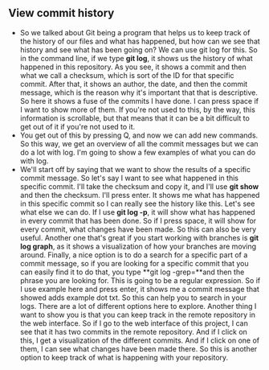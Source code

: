 ## View commit history

- So we talked about Git being a program that helps us to keep track of the history of our files and what has happened, but how can we see that history and see what has been going on? We can use git log for this. So in the command line, if we type **git log**, it shows us the history of what happened in this repository. As you see, it shows a commit and then what we call a checksum, which is sort of the ID for that specific commit. After that, it shows an author, the date, and then the commit message, which is the reason why it's important that that is descriptive. So here it shows a fuse of the commits I have done. I can press space if I want to show more of them. If you're not used to this, by the way, this information is scrollable, but that means that it can be a bit difficult to get out of it if you're not used to it. 
- You get out of this by pressing Q, and now we can add new commands. So this way, we get an overview of all the commit messages but we can do a lot with log. I'm going to show a few examples of what you can do with log. 
- We'll start off by saying that we want to show the results of a specific commit message. So let's say I want to see what happened in this specific commit. I'll take the checksum and copy it, and I'll use **git show** and then the checksum. I'll press enter. It shows me what has happened in this specific commit so I can really see the history like this. Let's see what else we can do. If I use **git log -p**, it will show what has happened in every commit that has been done. So if I press space, it will show for every commit, what changes have been made. So this can also be very useful. Another one that's great if you start working with branches is **git log graph**, as it shows a visualization of how your branches are moving around. Finally, a nice option is to do a search for a specific part of a commit message, so if you are looking for a specific commit that you can easily find it to do that, you type **git log -grep=**and then the phrase you are looking for. This is going to be a regular expression. So if I use example here and press enter, it shows me a commit message that showed adds example dot txt. So this can help you to search in your logs. There are a lot of different options here to explore. Another thing I want to show you is that you can keep track in the remote repository in the web interface. So if I go to the web interface of this project, I can see that it has two commits in the remote repository. And if I click on this, I get a visualization of the different commits. And if I click on one of them, I can see what changes have been made there. So this is another option to keep track of what is happening with your repository.

